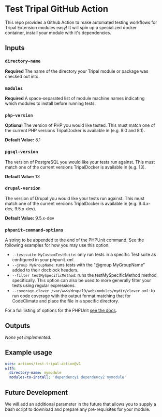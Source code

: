 # Test Tripal GitHub Action

This repo provides a Github Action to make automated testing workflows for Tripal Extension modules easy! It will spin up a specialized docker container, install your module with it's dependencies.

## Inputs

### `directory-name`

**Required** The name of the directory your Tripal module or package was checked out into.

### `modules`

**Required** A space-separated list of module machine names indicating which modules to install before running tests.

### `php-version`

**Optional** The version of PHP you would like tested. This must match one of the current PHP versions TripalDocker is available in (e.g. 8.0 and 8.1).

**Default Value:** 8.1

### `pgsql-version`

The version of PostgreSQL you would like your tests run against. This must match one of the current versions TripalDocker is available in (e.g. 13).

**Default Value:** 13

### `drupal-version`

The version of Drupal you would like your tests run against. This must match one of the current versions TripalDocker is available in (e.g. 9.4.x-dev, 9.5.x-dev).

**Default Value:** 9.5.x-dev

### `phpunit-command-options`

A string to be appended to the end of the PHPUnit command. See the following examples for how you may use this option:

- `--testsuite MyCustomTestSuite`: only run tests in a specific Test suite as configured in your phpunit.xml.
- `--group MyGroupName`: runs tests with the "@group MyGroupName" added to their docblock headers.
- `--filter testMySpecificMethod`: runs the testMySpecificMethod method specifically. This option can also be used to more generally filter your tests using regular expressions.
- `--coverage-clover /var/www/drupal9/web/modules/mydir/clover.xml`: to run code coverage with the output format matching that for CodeClimate and place the file in a specific directory.

For a full listing of options for the PHPUnit [see the docs](https://docs.phpunit.de/en/9.6/textui.html).

## Outputs

*None yet implemented.*

## Example usage

```yml
uses: actions/test-tripal-action@v1
with:
  directory-name: mymodule
  modules-to-install: 'dependency1 dependency2 mymodule'
```

## Future Development

We will add an additional parameter in the future that allows you to supply a bash script to download and prepare any pre-requisites for your module.
